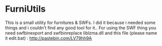 # FurniUtils

This is a small utility for furnitures & SWFs. I did it because i needed some things and i couldn't find any good tool for it..
For using the SWF thing you need swfbinexport and swfbinreplace liblzma.dll and this file (please name it edit.bat) : http://pastebin.com/LV79hh9A
